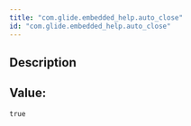 ```yaml
---
title: "com.glide.embedded_help.auto_close"
id: "com.glide.embedded_help.auto_close"
---
```

## Description



## Value: 
```
true
```